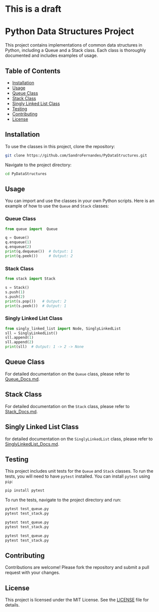 # This is a draft
# Python Data Structures Project

This project contains implementations of common data structures in Python, 
including a Queue and a Stack class.
Each class is thoroughly 
documented and includes examples of usage.

## Table of Contents

- [Installation](#installation)
- [Usage](#usage)
- [Queue Class](#queue-class)
- [Stack Class](#stack-class)
- [Singly Linked List Class](#singly-linked-list-class)
- [Testing](#testing)
- [Contributing](#contributing)
- [License](#license)

## Installation

To use the classes in this project, clone the repository:

```sh
git clone https://github.com/SandroFernandes/PyDataStructures.git
```

Navigate to the project directory:

```sh
cd PyDataStructures
```

## Usage

You can import and use the classes in your own Python scripts.
Here is an example of how to use the `Queue` and `Stack` classes:

### Queue Class

```python
from queue import  Queue

q = Queue()
q.enqueue(1)
q.enqueue(2)
print(q.dequeue())  # Output: 1
print(q.peek())     # Output: 2
```

### Stack Class

```python
from stack import Stack

s = Stack()
s.push(1)
s.push(2)
print(s.pop())   # Output: 2
print(s.peek())  # Output: 1
```
### Singly Linked List Class

```python
from singly_linked_list import Node, SinglyLinkedList
sll = SinglyLinkedList()
sll.append(1)
sll.append(2)
print(sll)  # Output: 1 -> 2 -> None
```

## Queue Class

For detailed documentation on the `Queue` class, please refer to [Queue_Docs.md](Queue_Docs.md).

## Stack Class

For detailed documentation on the `Stack` class, please refer to [Stack_Docs.md](Stack_Docs.md).

## Singly Linked List Class

for detailed documentation on the `SinglyLinkedList` class, please refer to [SinglyLinkedList_Docs.md](SinglyLinkedList_Docs.md).

## Testing

This project includes unit tests for the `Queue` and `Stack` classes. 
To run the tests, you will need to have `pytest` installed. 
You can install `pytest` using `pip`:


```sh
pip install pytest
```

To run the tests, navigate to the project directory and run:

```sh
pytest test_queue.py
pytest test_stack.py
```

```zsh
pytest test_queue.py
pytest test_stack.py
```

```bash
pytest test_queue.py
pytest test_stack.py
```

## Contributing

Contributions are welcome! Please fork the repository and submit a pull request with your changes.

## License

This project is licensed under the MIT License. See the [LICENSE](LICENSE) file for details.
